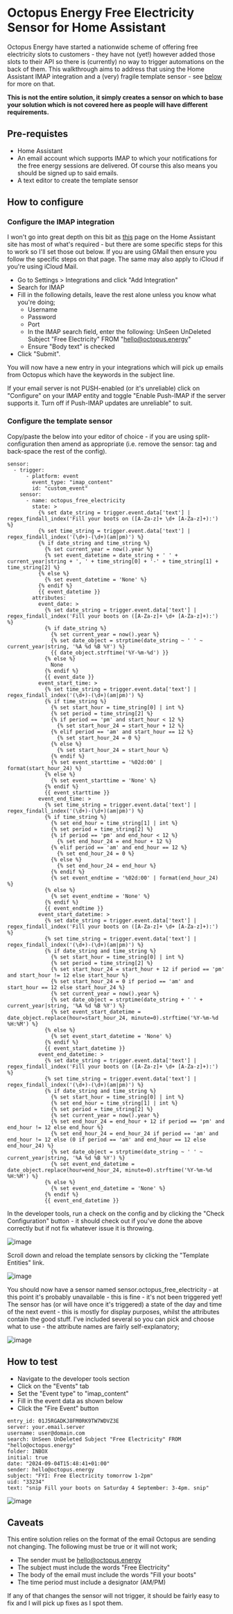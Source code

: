 # Octopus Energy Free Electricity Sensor for Home Assistant
Octopus Energy have started a nationwide scheme of offering free electricity slots to customers - they have not (yet!) however added those slots to their API so there is (currently) no way to trigger automations on the back of them. This walkthrough aims to address that using the Home Assistant IMAP integration and a (very) fragile template sensor - see [below](https://github.com/DJBenson/ha-stuff/blob/main/homeassistant/free_electricity.md#caveats) for more on that.

**This is not the entire solution, it simply creates a sensor on which to base your solution which is not covered here as people will have different requirements.**

## Pre-requistes
* Home Assistant
* An email account which supports IMAP to which your notifications for the free energy sessions are delivered. Of course this also means you should be signed up to said emails.
* A text editor to create the template sensor

## How to configure

### Configure the IMAP integration

I won't go into great depth on this bit as [this](https://www.home-assistant.io/integrations/imap/) page on the Home Assistant site has most of what's required - but there are some specific steps for this to work so I'll set those out below. If you are using GMail then ensure you follow the specific steps on that page. The same may also apply to iCloud if you're using iCloud Mail.

* Go to Settings > Integrations and click "Add Integration"
* Search for IMAP
* Fill in the following details, leave the rest alone unless you know what you're doing;
  * Username
  * Password
  * Port
  * In the IMAP search field, enter the following: UnSeen UnDeleted Subject "Free Electricity" FROM "hello@octopus.energy"
  * Ensure "Body text" is checked
* Click "Submit".

You will now have a new entry in your integrations which will pick up emails from Octopus which have the keywords in the subject line.

If your email server is not PUSH-enabled (or it's unreliable) click on "Configure" on your IMAP entity and toggle "Enable Push-IMAP if the server supports it. Turn off if Push-IMAP updates are unreliable" to suit.

### Configure the template sensor
Copy/paste the below into your editor of choice - if you are using split-configuration then amend as appropriate (i.e. remove the sensor: tag and back-space the rest of the config).
```
sensor:
  - trigger:
      - platform: event
        event_type: "imap_content"
        id: "custom_event"
    sensor:
      - name: octopus_free_electricity
        state: >
          {% set date_string = trigger.event.data['text'] | regex_findall_index('Fill your boots on ([A-Za-z]+ \d+ [A-Za-z]+):') %}
          {% set time_string = trigger.event.data['text'] | regex_findall_index('(\d+)-(\d+)(am|pm)') %}
          {% if date_string and time_string %}
            {% set current_year = now().year %}
            {% set event_datetime = date_string + ' ' + current_year|string + ', ' + time_string[0] + '-' + time_string[1] + time_string[2] %}
          {% else %}
            {% set event_datetime = 'None' %}
          {% endif %}
          {{ event_datetime }}
        attributes:
          event_date: >
            {% set date_string = trigger.event.data['text'] | regex_findall_index('Fill your boots on ([A-Za-z]+ \d+ [A-Za-z]+):') %}        
            {% if date_string %}
              {% set current_year = now().year %}
              {% set date_object = strptime(date_string ~ ' ' ~ current_year|string, '%A %d %B %Y') %}
              {{ date_object.strftime('%Y-%m-%d') }}
            {% else %}
              None
            {% endif %}
            {{ event_date }}
          event_start_time: >
            {% set time_string = trigger.event.data['text'] | regex_findall_index('(\d+)-(\d+)(am|pm)') %}
            {% if time_string %}
              {% set start_hour = time_string[0] | int %}
              {% set period = time_string[2] %}
              {% if period == 'pm' and start_hour < 12 %}
                {% set start_hour_24 = start_hour + 12 %}
              {% elif period == 'am' and start_hour == 12 %}
                {% set start_hour_24 = 0 %}
              {% else %}
                {% set start_hour_24 = start_hour %}
              {% endif %}
              {% set event_starttime = '%02d:00' | format(start_hour_24) %}
            {% else %}
              {% set event_starttime = 'None' %}
            {% endif %}
            {{ event_starttime }}
          event_end_time: >
            {% set time_string = trigger.event.data['text'] | regex_findall_index('(\d+)-(\d+)(am|pm)') %}
            {% if time_string %}
              {% set end_hour = time_string[1] | int %}
              {% set period = time_string[2] %}
              {% if period == 'pm' and end_hour < 12 %}
                {% set end_hour_24 = end_hour + 12 %}
              {% elif period == 'am' and end_hour == 12 %}
                {% set end_hour_24 = 0 %}
              {% else %}
                {% set end_hour_24 = end_hour %}
              {% endif %}
              {% set event_endtime = '%02d:00' | format(end_hour_24) %}
            {% else %}
              {% set event_endtime = 'None' %}
            {% endif %}
            {{ event_endtime }}
          event_start_datetime: >
            {% set date_string = trigger.event.data['text'] | regex_findall_index('Fill your boots on ([A-Za-z]+ \d+ [A-Za-z]+):') %}
            {% set time_string = trigger.event.data['text'] | regex_findall_index('(\d+)-(\d+)(am|pm)') %}
            {% if date_string and time_string %}
              {% set start_hour = time_string[0] | int %}
              {% set period = time_string[2] %}
              {% set start_hour_24 = start_hour + 12 if period == 'pm' and start_hour != 12 else start_hour %}
              {% set start_hour_24 = 0 if period == 'am' and start_hour == 12 else start_hour_24 %}
              {% set current_year = now().year %}
              {% set date_object = strptime(date_string + ' ' + current_year|string, '%A %d %B %Y') %}
              {% set event_start_datetime = date_object.replace(hour=start_hour_24, minute=0).strftime('%Y-%m-%d %H:%M') %}
            {% else %}
              {% set event_start_datetime = 'None' %}
            {% endif %}
            {{ event_start_datetime }}
          event_end_datetime: >
            {% set date_string = trigger.event.data['text'] | regex_findall_index('Fill your boots on ([A-Za-z]+ \d+ [A-Za-z]+):') %}
            {% set time_string = trigger.event.data['text'] | regex_findall_index('(\d+)-(\d+)(am|pm)') %}
            {% if date_string and time_string %}
              {% set start_hour = time_string[0] | int %}
              {% set end_hour = time_string[1] | int %}
              {% set period = time_string[2] %}
              {% set current_year = now().year %}
              {% set end_hour_24 = end_hour + 12 if period == 'pm' and end_hour != 12 else end_hour %}
              {% set end_hour_24 = end_hour_24 if period == 'am' and end_hour != 12 else (0 if period == 'am' and end_hour == 12 else end_hour_24) %}
              {% set date_object = strptime(date_string ~ ' ' ~ current_year|string, '%A %d %B %Y') %}
              {% set event_end_datetime = date_object.replace(hour=end_hour_24, minute=0).strftime('%Y-%m-%d %H:%M') %}
            {% else %}
              {% set event_end_datetime = 'None' %}
            {% endif %}
            {{ event_end_datetime }}
```

In the developer tools, run a check on the config and by clicking the "Check Configuration" button - it should check out if you've done the above correctly but if not fix whatever issue it is throwing.

![image](https://github.com/user-attachments/assets/70829eba-9e20-4f49-8f5c-7ac747a23078)

Scroll down and reload the template sensors by clicking the "Template Entities" link.

![image](https://github.com/user-attachments/assets/25a294cf-858e-42f1-b915-f8df9475c3e9)

You should now have a sensor named sensor.octopus_free_electricity - at this point it's probably unavailable - this is fine - it's not been triggered yet! The sensor has (or will have once it's triggered) a state of the day and time of the next event - this is mostly for display purposes, whilst the attributes contain the good stuff. I've included several so you can pick and choose what to use - the attribute names are fairly self-explanatory;

![image](https://github.com/user-attachments/assets/23409a53-e5ae-42dd-b3a0-219d7ca52bd3)

## How to test

* Navigate to the developer tools section
* Click on the "Events" tab
* Set the "Event type" to "imap_content"
* Fill in the event data as shown below
* Click the "Fire Event" button

```
entry_id: 01J5RGADKJ8FM0RK9TW7WDVZ3E
server: your.email.server
username: user@domain.com
search: UnSeen UnDeleted Subject "Free Electricity" FROM "hello@octopus.energy"
folder: INBOX
initial: true
date: "2024-09-04T15:48:41+01:00"
sender: hello@octopus.energy
subject: "FYI: Free Electricity tomorrow 1-2pm"
uid: "33234"
text: "snip Fill your boots on Saturday 4 September: 3-4pm. snip"
```

![image](https://github.com/user-attachments/assets/16b39cc5-1b57-49e3-9542-6f068f3f9865)

## Caveats
This entire solution relies on the format of the email Octopus are sending not changing. The following must be true or it will not work;
* The sender must be hello@octopus.energy
* The subject must include the words "Free Electricity"
* The body of the email must include the words "Fill your boots"
* The time period must include a designator (AM/PM)

If any of that changes the sensor will not trigger, it should be fairly easy to fix and I will pick up fixes as I spot them.
